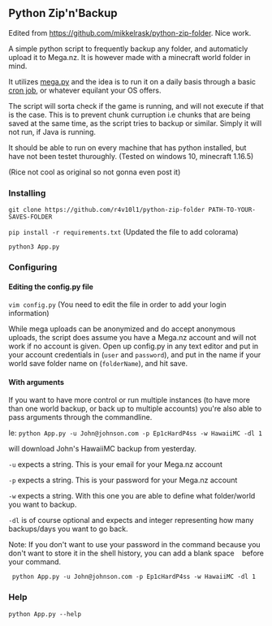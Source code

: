 ## Python Zip'n'Backup

Edited from https://github.com/mikkelrask/python-zip-folder. Nice work.

A simple python script to frequently backup any folder, and automaticly upload it to Mega.nz. It is however made with a minecraft world folder in mind.

It utilizes [mega.py](https://pypi.org/project/mega.py/ "mega.py on PyPi.org") and the idea is to run it on a daily basis through a basic [cron job](https://en.wikipedia.org/wiki/Cron "Cron on Wiki"), or whatever equilant your OS offers.

The script will sorta check if the game is running, and will not execute if that is the case. This is to prevent chunk curruption i.e chunks that are being saved at the same time, as the script tries to backup or similar. Simply it will not run, if Java is running.

It should be able to run on every machine that has python installed, but have not been testet thuroughly. (Tested on windows 10, minecraft 1.16.5)

(Rice not cool as original so not gonna even post it)

### Installing

`git clone https://github.com/r4v10l1/python-zip-folder PATH-TO-YOUR-SAVES-FOLDER`

`pip install -r requirements.txt` (Updated the file to add colorama)

`python3 App.py`

### Configuring

#### Editing the config.py file

`vim config.py` (You need to edit the file in order to add your login information)

While mega uploads can be anonymized and do accept anonymous uploads, the script does assume you have a Mega.nz account and will not work if no account is given. Open up config.py in any text editor and put in your account credentials in (`user` and `password`), and put in the name if your world save folder name on (`folderName`), and hit save.

#### With arguments

If you want to have more control or run multiple instances (to have more than one world backup, or back up to multiple accounts) you're also able to pass arguments through the commandline.

Ie:
`python App.py -u John@johnson.com -p Ep1cHardP4ss -w HawaiiMC -dl 1`

will download John's HawaiiMC backup from yesterday.

`-u` expects a string. This is your email for your Mega.nz account

`-p` expects a string. This is your password for your Mega.nz account

`-w` expects a string. With this one you are able to define what folder/world you want to backup.

`-dl` is of course optional and expects and integer representing how many backups/days you want to go back.

Note: If you don't want to use your password in the command because you don't want to store it in the shell history, you can add a blank space ` ` before your command.

` python App.py -u John@johnson.com -p Ep1cHardP4ss -w HawaiiMC -dl 1`

### Help

`python App.py --help`
